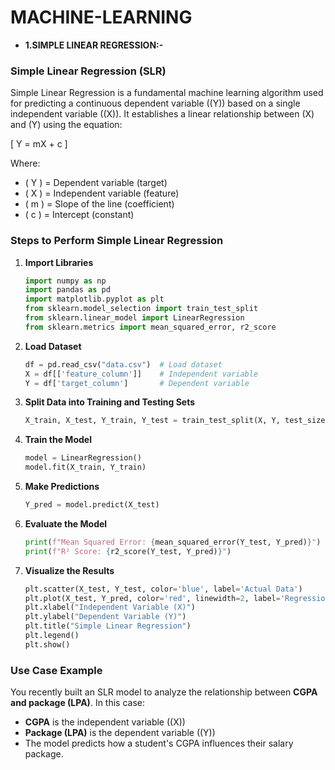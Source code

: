 # MACHINE-LEARNING
* **1.SIMPLE LINEAR REGRESSION:-**

### **Simple Linear Regression (SLR)**  

Simple Linear Regression is a fundamental machine learning algorithm used for predicting a continuous dependent variable (\(Y\)) based on a single independent variable (\(X\)). It establishes a linear relationship between \(X\) and \(Y\) using the equation:  

\[
Y = mX + c
\]

Where:  
- \( Y \) = Dependent variable (target)  
- \( X \) = Independent variable (feature)  
- \( m \) = Slope of the line (coefficient)  
- \( c \) = Intercept (constant)  

### **Steps to Perform Simple Linear Regression**  
1. **Import Libraries**  
   ```python
   import numpy as np
   import pandas as pd
   import matplotlib.pyplot as plt
   from sklearn.model_selection import train_test_split
   from sklearn.linear_model import LinearRegression
   from sklearn.metrics import mean_squared_error, r2_score
   ```

2. **Load Dataset**  
   ```python
   df = pd.read_csv("data.csv")  # Load dataset
   X = df[['feature_column']]    # Independent variable
   Y = df['target_column']       # Dependent variable
   ```

3. **Split Data into Training and Testing Sets**  
   ```python
   X_train, X_test, Y_train, Y_test = train_test_split(X, Y, test_size=0.2, random_state=42)
   ```

4. **Train the Model**  
   ```python
   model = LinearRegression()
   model.fit(X_train, Y_train)
   ```

5. **Make Predictions**  
   ```python
   Y_pred = model.predict(X_test)
   ```

6. **Evaluate the Model**  
   ```python
   print(f"Mean Squared Error: {mean_squared_error(Y_test, Y_pred)}")
   print(f"R² Score: {r2_score(Y_test, Y_pred)}")
   ```

7. **Visualize the Results**  
   ```python
   plt.scatter(X_test, Y_test, color='blue', label='Actual Data')
   plt.plot(X_test, Y_pred, color='red', linewidth=2, label='Regression Line')
   plt.xlabel("Independent Variable (X)")
   plt.ylabel("Dependent Variable (Y)")
   plt.title("Simple Linear Regression")
   plt.legend()
   plt.show()
   ```

### **Use Case Example**  
You recently built an SLR model to analyze the relationship between **CGPA and package (LPA)**. In this case:  
- **CGPA** is the independent variable (\(X\))  
- **Package (LPA)** is the dependent variable (\(Y\))  
- The model predicts how a student's CGPA influences their salary package.  


